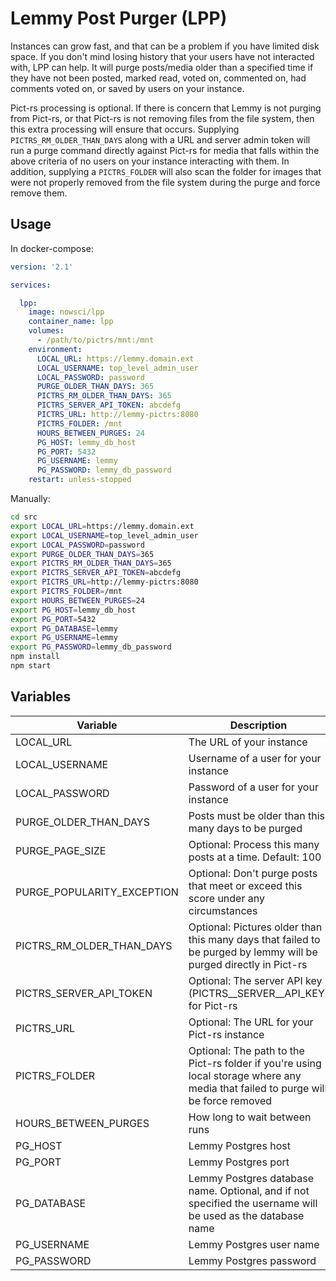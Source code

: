 # Lemmy Post Purger (LPP)

Instances can grow fast, and that can be a problem if you have limited disk space. If you don't mind losing history that your users have not interacted with, LPP can help. It will purge posts/media older than a specified time if they have not been posted, marked read, voted on, commented on, had comments voted on, or saved by users on your instance.

Pict-rs processing is optional. If there is concern that Lemmy is not purging from Pict-rs, or that Pict-rs is not removing files from the file system, then this extra processing will ensure that occurs. Supplying `PICTRS_RM_OLDER_THAN_DAYS` along with a URL and server admin token will run a purge command directly against Pict-rs for media that falls within the above criteria of no users on your instance interacting with them. In addition, supplying a `PICTRS_FOLDER` will also scan the folder for images that were not properly removed from the file system during the purge and force remove them.

## Usage
In docker-compose:
```yml
version: '2.1'

services:

  lpp:
    image: nowsci/lpp
    container_name: lpp
    volumes:
      - /path/to/pictrs/mnt:/mnt
    environment:
      LOCAL_URL: https://lemmy.domain.ext
      LOCAL_USERNAME: top_level_admin_user
      LOCAL_PASSWORD: password
      PURGE_OLDER_THAN_DAYS: 365
      PICTRS_RM_OLDER_THAN_DAYS: 365
      PICTRS_SERVER_API_TOKEN: abcdefg
      PICTRS_URL: http://lemmy-pictrs:8080
      PICTRS_FOLDER: /mnt
      HOURS_BETWEEN_PURGES: 24
      PG_HOST: lemmy_db_host
      PG_PORT: 5432
      PG_USERNAME: lemmy
      PG_PASSWORD: lemmy_db_password
    restart: unless-stopped
```

Manually:
```bash
cd src
export LOCAL_URL=https://lemmy.domain.ext
export LOCAL_USERNAME=top_level_admin_user
export LOCAL_PASSWORD=password
export PURGE_OLDER_THAN_DAYS=365
export PICTRS_RM_OLDER_THAN_DAYS=365
export PICTRS_SERVER_API_TOKEN=abcdefg
export PICTRS_URL=http://lemmy-pictrs:8080
export PICTRS_FOLDER=/mnt
export HOURS_BETWEEN_PURGES=24
export PG_HOST=lemmy_db_host
export PG_PORT=5432
export PG_DATABASE=lemmy
export PG_USERNAME=lemmy
export PG_PASSWORD=lemmy_db_password
npm install
npm start
```

## Variables

|Variable|Description|
|-|-|
|LOCAL_URL|The URL of your instance|
|LOCAL_USERNAME|Username of a user for your instance|
|LOCAL_PASSWORD|Password of a user for your instance|
|PURGE_OLDER_THAN_DAYS|Posts must be older than this many days to be purged|
|PURGE_PAGE_SIZE|Optional: Process this many posts at a time. Default: 100|
|PURGE_POPULARITY_EXCEPTION|Optional: Don't purge posts that meet or exceed this score under any circumstances|
|PICTRS_RM_OLDER_THAN_DAYS|Optional: Pictures older than this many days that failed to be purged by lemmy will be purged directly in Pict-rs|
|PICTRS_SERVER_API_TOKEN|Optional: The server API key (PICTRS__SERVER__API_KEY) for Pict-rs|
|PICTRS_URL|Optional: The URL for your Pict-rs instance|
|PICTRS_FOLDER|Optional: The path to the Pict-rs folder if you're using local storage where any media that failed to purge will be force removed|
|HOURS_BETWEEN_PURGES|How long to wait between runs|
|PG_HOST|Lemmy Postgres host|
|PG_PORT|Lemmy Postgres port|
|PG_DATABASE|Lemmy Postgres database name. Optional, and if not specified the username will be used as the database name|
|PG_USERNAME|Lemmy Postgres user name|
|PG_PASSWORD|Lemmy Postgres password|
